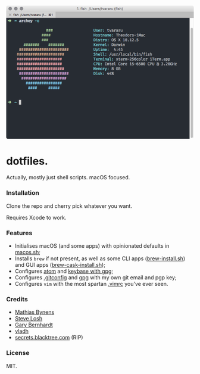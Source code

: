 <div align="center">
  <img src="screenshot.png" alt="Screenshot" />
</div>

# dotfiles.

Actually, mostly just shell scripts. macOS focused.

### Installation

Clone the repo and cherry pick whatever you want.

Requires Xcode to work.

### Features

- Initialises macOS (and some apps) with opinionated defaults in [macos.sh](defaults/macos.sh);
- Installs `brew` if not present, as well as some CLI apps ([brew-install.sh](homebrew/brew-install.sh)) and GUI apps ([brew-cask-install.sh](homebrew/brew-cask-install.sh));
- Configures [atom](configuration/atom.sh) and [keybase with gpg](configuration/keybase.sh);
- Configures [.gitconfig](.gitconfig) and [gpg](.gnupg/gpg.conf) with my own git email and pgp key;
- Configures `vim` with the most spartan [.vimrc](.vimrc) you've ever seen.

### Credits

- [Mathias Bynens](https://github.com/mathiasbynens/dotfiles)
- [Steve Losh](https://bitbucket.org/sjl/dotfiles/src/e8ba45f413665278c11f2de3a1d67a1da3832d34/osx.sh?at=default)
- [Gary Bernhardt](https://github.com/garybernhardt/dotfiles)
- [vladh](https://github.com/vladh/dotfiles)
- [secrets.blacktree.com](http://secrets.blacktree.com) (RIP)

### License

MIT.
